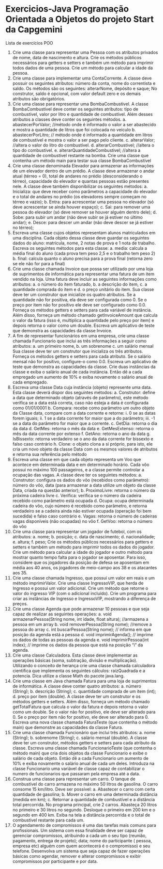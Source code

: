 # Exercicios-Java Programação Orientada a Objetos do projeto Start da Capgemini

Lista de exercícios POO
1. Crie uma classe para representar uma Pessoa com os atributos privados de nome, data de nascimento e
altura. Crie os métodos públicos necessários para getters e setters e também um método para imprimir
todos dados de uma pessoa. Crie um método para calcular a idade da pessoa.
2. Crie uma classe para implementar uma ContaCorrente. A classe deve possuir os seguintes atributos:
número da conta, nome do correntista e saldo. Os métodos são os seguintes: alterarNome, depósito e
saque; No construtor, saldo é opcional, com valor default zero e os demais atributos são obrigatórios.
3. Crie uma classe para representar uma BombaCombustivel. A classe BombaCombustivel deve conter os
seguintes atributos: tipo de combustível, valor por litro e quantidade de combustível. Além desses
atributos a classes deve conter os seguintes métodos.
a. abastecerPorValor; //método onde é informado o valor a ser abastecido e mostra a quantidade de
litros que foi colocada no veículo
b. abastecerPorLitro; // método onde é informado a quantidade em litros de combustível e mostra o
valor a ser pago pelo cliente.
c. alterarValor; //altera o valor do litro do combustível.
d. alterarCombustivel; //altera o tipo do combustível.
e. alterarQuantidadeCombustivel; //altera a quantidade de combustível restante na bomba.
Crie uma classe que contenha um método main para testar sua classe BombaCombustível
4. Crie uma classe denominada Elevador para armazenar as informações de um elevador dentro de um
prédio. A classe deve armazenar o andar atual (térreo = 0), total de andares no prédio (desconsiderando o
térreo), capacidade do elevador e quantas pessoas estão presentes nele. A classe deve também
disponibilizar os seguintes métodos:
a. Inicializa: que deve receber como parâmetros a capacidade do elevador e o total de andares no
prédio (os elevadores sempre começam no térreo e vazio);
b. Entra: para acrescentar uma pessoa no elevador (só deve acrescentar se ainda houver espaço);
c. Sai: para remover uma pessoa do elevador (só deve remover se houver alguém dentro dele);
d. Sobe: para subir um andar (não deve subir se já estiver no último andar);
e. Desce: para descer um andar (não deve descer se já estiver no térreo);
5. Escreva uma classe cujos objetos representam alunos matriculados em uma disciplina. Cada objeto dessa
classe deve guardar os seguintes dados do aluno: matrícula, nome, 2 notas de prova e 1 nota de trabalho.
Escreva os seguintes métodos para esta classe:
a. media: calcula a média final do aluno (cada prova tem peso 2,5 e o trabalho tem peso 2)
b. final: calcula quanto o aluno precisa para a prova final (retorna zero se ele não for para a final)
6. Crie uma classe chamada Invoice que possa ser utilizado por uma loja de suprimentos de informática para
representar uma fatura de um item vendido na loja. Uma fatura deve incluir as seguintes informações
como atributos:
a. o número do item faturado,
b. a descrição do item,
c. a quantidade comprada do item e
d. o preço unitário do item.
Sua classe deve ter um construtor que inicialize os quatro atributos. Se a quantidade não for positiva, ela
deve ser configurada como 0. Se o preço por item não for positivo ele deve ser configurado como 0.0.
Forneça os métodos getters e setters para cada variável de instância. Além disso, forneça um método
chamado getInvoiceAmount que calcula o valor da fatura (isso é, multiplica a quantidade pelo preço por
item) e depois retorna o valor como um double. Escreva um aplicativo de teste que demonstra as
capacidades da classe Invoice.
7. A fim de representar funcionários em uma empresa, crie uma classe chamada Funcionario que inclui as
três informações a seguir como atributos:
a. um primeiro nome,
b. um sobrenome
c. um salário mensal
Sua classe deve ter um construtor que inicializa os três atributos. Forneça os métodos getters e setters para
cada atributo. Se o salário mensal não for positivo, configure-o como 0.0. Escreva um aplicativo de teste
que demonstra as capacidades da classe. Crie duas instâncias da classe e exiba o salário anual de cada
instância. Então dê a cada empregado um aumento de 10% e exiba novamente o salário anual de cada
empregado.
8. Escreva uma classe Data cuja instância (objeto) represente uma data. Esta classe deverá dispor dos
seguintes métodos:
a. Construtor: define a data que determinado objeto (através de parâmetro), este método verifica se a
data está correta, caso não esteja a data é configurada como 01/01/0001
b. Compara: recebe como parâmetro um outro objeto da Classe data, compare com a data corrente e
retorne:
i. 0 se as datas forem iguais;
ii. 1 se a data corrente for maior que a do parâmetro;
iii. -1 se a data do parâmetro for maior que a corrente.
c. GetDia: retorna o dia da data
d. GetMes: retorna o mês da data
e. GetMesExtenso: retorna o mês da data corrente por extenso
f. GetAno: retorna o ano da data
g. IsBissexto: retorna verdadeiro se o ano da data corrente for bissexto e falso caso contrário
h. Clone: o objeto clona a si próprio, para isto, ele cria um novo objeto da classe Data com os
mesmos valores de atributos e retorna sua referência pelo método
9. Escreva uma classe em que cada objeto representa um Voo que acontece em determinada data e em
determinado horário. Cada vôo possui no máximo 100 passageiros, e a classe permite controlar a
ocupação das vagas. A classe deve ter os seguintes métodos:
a. Construtor: configura os dados do vôo (recebidos como parâmetro): número do vôo, data (para
armazenar a data utilize um objeto da classe Data, criada na questão anterior);
b. ProximoLivre: retorna o número da próxima cadeira livre
c. Verifica: verifica se o número da cadeira recebido como parâmetro está ocupada
d. Ocupa: ocupa determinada cadeira do vôo, cujo número é recebido como parâmetro, e retorna
verdadeiro se a cadeira ainda não estiver ocupada (operação foi bem sucedida) e falso caso
contrário
e. Vagas: retorna o número de cadeiras vagas disponíveis (não ocupadas) no vôo
f. GetVoo: retorna o número do vôo
10. Crie uma classe para representar um jogador de futebol, com os atributos:
a. nome;
b. posição;
c. data de nascimento;
d. nacionalidade;
e. altura;
f. peso;
Crie os métodos públicos necessários para getters e setters e também um método para imprimir todos os
dados do jogador. Crie um método para calcular a idade do jogador e outro método para mostrar quanto
tempo falta para o jogador se aposentar. Para isso, considere que os jogadores da posição de defesa se
aposentam em média aos 40 anos, os jogadores de meio-campo aos 38 e os atacantes aos 35.
11. Crie uma classe chamada Ingresso, que possui um valor em reais e um método imprimirValor. Crie uma
classe IngressoVIP, que herda de Ingresso e possui um valor adicional. Crie um método que retorne o
valor do ingresso VIP (com o adicional incluído). Crie um programa para criar as instâncias de Ingresso e
IngressoVIP, mostrando a diferença de preços.
12. Crie uma classe Agenda que pode armazenar 10 pessoas e que seja capaz de realizar as seguintes
operações:
a. void armazenarPessoa(String nome, int idade, float altura); //armazena a pessoa em um array
b. void removerPessoa(String nome); //remove a pessoa do array
c. int buscarPessoa(String nome); // informa em que posição da agenda está a pessoa
d. void imprimirAgenda(); // imprime os dados de todas as pessoas da agenda
e. void imprimirPessoa(int index); // imprime os dados da pessoa que está na posição “i” da agenda.
13. Crie uma classe Calculadora. Esta classe deve implementar as operações básicas (soma, subtração, divisão
e multiplicação). Utilizando o conceito de herança crie uma classe chamada calculadora cientifica que
implementa os seguintes cálculos: raizQuadrada e a potencia. Dica utilize a classe Math do pacote
java.lang.
14. Crie uma classe em Java chamada Fatura para uma loja de suprimentos de informática. A classe deve
conter quatro atributos:
a. número (String);
b. descrição (String);
c. quantidade comprada de um item (int);
d. preço por item (double).
A classe deve ter um construtor e os métodos getters e setters. Além disso, forneça um método chamado
getTotalFatura que calcula o valor da fatura e depois retorna o valor como um double. Se o valor não for
positivo, ele deve ser alterado para 0. Se o preço por item não for positivo, ele deve ser alterado para 0.
Escreva uma nova classe chamada FaturaTeste (que contenha o método main) que demonstre as
capacidades da classe Fatura.
15. Crie uma classe chamada Funcionário que inclui três atributos:
a. nome (String);
b. sobrenome (String);
c. salário mensal (double).
A classe deve ter um construtor, métodos getters e setters para cada atributo da classe. Escreva uma classe
chamada FuncionarioTeste (que contenha o método main) que cria dois objetos da classe Funcionario e
exibe o salário de cada objeto. Então dê a cada Funcionario um aumento de 10% e exiba novamente o
salário anual de cada um deles. Introduza na classe Funcionario uma variável de classe capaz de
contabilizar o numero de funcionarios que passaram pela empresa até a data.
16. Construa uma classe para representar um carro. O tanque de combustível do carro armazena no máximo 50
litros de gasolina. O carro consome 15 km/litro. Deve ser possível:
a. Abastecer o carro com certa quantidade de gasolina;
b. Mover o carro em uma determinada distância (medida em km);
c. Retornar a quantidade de combustível e a distância total percorrida.
No programa principal, crie 2 carros. Abasteça 20 litros no primeiro e 30 litros no segundo. Desloque o
primeiro em 200 km e o segundo em 400 km. Exiba na tela a distância percorrida e o total de combustível
restante para cada um.
17. O agendamento de compromissos é uma das tarefas mais comuns para profissionais. Um sistema com essa
finalidade deve ser capaz de gerenciar compromissos, atribuindo a cada um o seu tipo (reunião, pagamento,
entrega de projeto); data; nome do participante ( pessoa, empresa etc) alguém com quem acontecerá é o
compromisso) e seu telefone. Desenvolva um sistema que seja capaz de fazer operações básicas como
agendar, remover e alterar compromissos e exibir compromissos por participante e por data.
